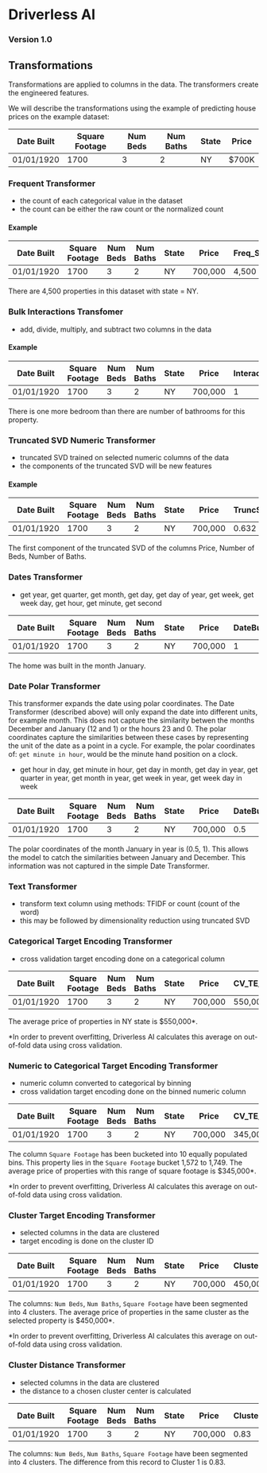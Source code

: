 # Driverless AI

### Version 1.0

## Transformations

Transformations are applied to columns in the data.  The transformers create the engineered features.

We will describe the transformations using the example of predicting house prices on the example dataset:

| Date Built | Square Footage | Num Beds | Num Baths | State | Price |
|---|---|---|---|---|---|
| 01/01/1920 | 1700| 3 | 2 | NY | $700K |

### Frequent Transformer

* the count of each categorical value in the dataset
* the count can be either the raw count or the normalized count

#### Example

| Date Built | Square Footage | Num Beds | Num Baths | State | Price | Freq_State|
|---|---|---|---|---|---|---|
| 01/01/1920 | 1700 | 3 | 2 | NY | 700,000 | 4,500 |

There are 4,500 properties in this dataset with state = NY.

### Bulk Interactions Transfomer

* add, divide, multiply, and subtract two columns in the data

#### Example

| Date Built | Square Footage | Num Beds | Num Baths | State | Price | Interaction_NumBeds#subtract#NumBaths|
|---|---|---|---|---|---|---|
| 01/01/1920 | 1700 | 3 | 2 | NY | 700,000 | 1 | 

There is one more bedroom than there are number of bathrooms for this property.

### Truncated SVD Numeric Transformer

* truncated SVD trained on selected numeric columns of the data 
* the components of the truncated SVD will be new features

#### Example

| Date Built | Square Footage | Num Beds | Num Baths | State | Price | TruncSVD_Price\_NumBeds\_NumBaths\_1|
|---|---|---|---|---|---|---|
| 01/01/1920 | 1700 | 3 | 2 | NY | 700,000 | 0.632 | 

The first component of the truncated SVD of the columns Price, Number of Beds, Number of Baths.

### Dates Transformer

* get year, get quarter, get month, get day, get day of year, get week, get week day, get hour, get minute, get second

| Date Built | Square Footage | Num Beds | Num Baths | State | Price | DateBuilt_Month|
|---|---|---|---|---|---|---|
| 01/01/1920 | 1700 | 3 | 2 | NY | 700,000 | 1 | 

The home was built in the month January.

### Date Polar Transformer

This transformer expands the date using polar coordinates.  The Date Transformer (described above) will only expand the date into different units, for example month.  This does not capture the similarity betwen the months December and January (12 and 1) or the hours 23 and 0.  The polar coordinates capture the similarities between these cases by representing the unit of the date as a point in a cycle.  For example, the polar coordinates of: `get minute in hour`, would be the minute hand position on a clock.

* get hour in day, get minute in hour, get day in month, get day in year, get quarter in year, get month in year, get week in year, get week day in week

| Date Built | Square Footage | Num Beds | Num Baths | State | Price | DateBuilt\_MonthInYear\_x| DateBuilt\_MonthInYear\_y|
|---|---|---|---|---|---|---|---|
| 01/01/1920 | 1700 | 3 | 2 | NY | 700,000 | 0.5 | 1 |

The polar coordinates of the month January in year is (0.5, 1).  This allows the model to catch the similarities between January and December.  This information was not captured in the simple Date Transformer.


### Text Transformer

* transform text column using methods: TFIDF or count (count of the word)
* this may be followed by dimensionality reduction using truncated SVD

### Categorical Target Encoding Transformer

* cross validation target encoding done on a categorical column

| Date Built | Square Footage | Num Beds | Num Baths | State | Price | CV\_TE\_State|
|---|---|---|---|---|---|---|
| 01/01/1920 | 1700 |3 | 2 | NY | 700,000 | 550,000 | 

The average price of properties in NY state is $550,000*.  

*In order to prevent overfitting, Driverless AI calculates this average on out-of-fold data using cross validation.

### Numeric to Categorical Target Encoding Transformer

* numeric column converted to categorical by binning
* cross validation target encoding done on the binned numeric column

| Date Built | Square Footage | Num Beds | Num Baths | State | Price | CV\_TE\_SquareFootage|
|---|---|---|---|---|---|---|
| 01/01/1920 | 1700 | 3 | 2 | NY | 700,000 | 345,000 | 

The column `Square Footage` has been bucketed into 10 equally populated bins. This property lies in the `Square Footage` bucket 1,572 to 1,749.  The average price of properties with this range of square footage is $345,000*.

*In order to prevent overfitting, Driverless AI calculates this average on out-of-fold data using cross validation.


### Cluster Target Encoding Transformer

* selected columns in the data are clustered
* target encoding is done on the cluster ID

| Date Built | Square Footage | Num Beds | Num Baths | State | Price | ClusterTE\_4\_NumBeds\_NumBaths\_SquareFootage|
|---|---|---|---|---|---|---|
| 01/01/1920 | 1700 | 3 | 2 | NY | 700,000 | 450,000 | 

The columns: `Num Beds`, `Num Baths`, `Square Footage` have been segmented into 4 clusters.  The average price of properties in the same cluster as the selected property is $450,000*.

*In order to prevent overfitting, Driverless AI calculates this average on out-of-fold data using cross validation.


### Cluster Distance Transformer

* selected columns in the data are clustered
* the distance to a chosen cluster center is calculated

| Date Built | Square Footage | Num Beds | Num Baths | State | Price | ClusterDist\_4\_NumBeds\_NumBaths\_SquareFootage_1|
|---|---|---|---|---|---|---|
| 01/01/1920 | 1700 | 3 | 2 | NY | 700,000 | 0.83 | 

The columns: `Num Beds`, `Num Baths`, `Square Footage` have been segmented into 4 clusters.  The difference from this record to Cluster 1 is 0.83. 
